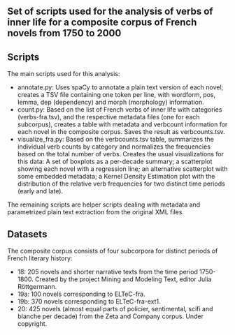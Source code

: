 ## Set of scripts used for the analysis of verbs of inner life for a composite corpus of French novels from 1750 to 2000

## Scripts 

The main scripts used for this analysis: 

* annotate.py: Uses spaCy to annotate a plain text version of each novel; creates a TSV file containing one token per line, with wordform, pos, lemma, dep (dependency) and morph (morphology) information. 
* count.py: Based on the list of French verbs of inner life with categories (verbs-fra.tsv), and the respective metadata files (one for each subcorpus), creates a table with metadata and verbcount information for each novel in the composite corpus. Saves the result as verbcounts.tsv. 
* visualize_fra.py: Based on the verbcounts.tsv table, summarizes the individual verb counts by category and normalizes the frequencies based on the total number of verbs. Creates the usual visualizations for this data: A set of boxplots as a per-decade summary; a scatterplot showing each novel with a regression line; an alternative scatterplot with some embedded metadata; a Kernel Density Estimation plot with the distribution of the relative verb frequencies for two distinct time periods (early and late). 

The remaining scripts are helper scripts dealing with metadata and parametrized plain text extraction from the original XML files. 

## Datasets 

The composite corpus consists of four subcorpora for distinct periods of French literary history: 

* 18: 205 novels and shorter narrative texts from the time period 1750-1800. Created by the project Mining and Modeling Text, editor Julia Röttgermann. 
* 19a: 100 novels corresponding to ELTeC-fra. 
* 19b: 370 novels corresponding to ELTeC-fra-ext1. 
* 20: 425 novels (almost equal parts of policier, sentimental, scifi and blanche per decade) from the Zeta and Company corpus. Under copyright. 